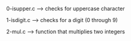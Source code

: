 0-isupper.c --> checks for uppercase character


1-isdigit.c --> checks for a digit (0 through 9)


2-mul.c --> function that multiplies two integers


